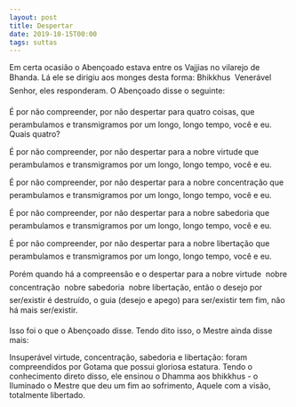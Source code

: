 ```yaml
---
layout: post
title: Despertar
date: 2019-10-15T00:00
tags: suttas
---
```

Em certa ocasião o Abençoado estava entre os Vajjias no vilarejo de Bhanda. Lá ele se dirigiu aos monges desta forma: Bhikkhus  Venerável Senhor, eles responderam. O Abençoado disse o seguinte:

É por não compreender, por não despertar para quatro coisas, que perambulamos e transmigramos por um longo, longo tempo, você e eu. Quais quatro?

É por não compreender, por não despertar para a nobre virtude que perambulamos e transmigramos por um longo, longo tempo, você e eu.

É por não compreender, por não despertar para a nobre concentração que perambulamos e transmigramos por um longo, longo tempo, você e eu.

É por não compreender, por não despertar para a nobre sabedoria que perambulamos e transmigramos por um longo, longo tempo, você e eu.

É por não compreender, por não despertar para a nobre libertação que perambulamos e transmigramos por um longo, longo tempo, você e eu.

Porém quando há a compreensão e o despertar para a nobre virtude  nobre concentração  nobre sabedoria  nobre libertação, então o desejo por ser/existir é destruído, o guia (desejo e apego) para ser/existir tem fim, não há mais ser/existir.

Isso foi o que o Abençoado disse. Tendo dito isso, o Mestre ainda disse mais:

Insuperável virtude, concentração, sabedoria e libertação: foram compreendidos por Gotama que possui gloriosa estatura. Tendo o conhecimento direto disso, ele ensinou o Dhamma aos bhikkhus - o Iluminado o Mestre que deu um fim ao sofrimento, Aquele com a visão, totalmente libertado.

